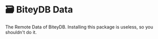 # 🗃️ BiteyDB Data
The Remote Data of BiteyDB.
Installing this package is useless, so you shouldn't do it.
